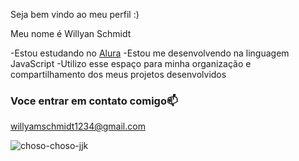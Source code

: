 Seja bem vindo ao meu perfil :)

Meu nome é Willyan Schmidt

-Estou estudando no [Alura](https//www.alura.com.br)
-Estou me desenvolvendo na linguagem JavaScript
-Utilizo esse espaço para minha organização e compartilhamento dos meus projetos desenvolvidos

### Voce entrar em contato comigo📫

willyamschmidt1234@gmail.com



![choso-choso-jjk](https://github.com/user-attachments/assets/e5969cf7-ee97-4b44-8454-70ff7ab9c4e6)
